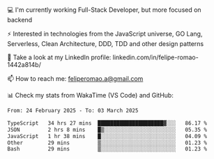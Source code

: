 💻 I'm currently working Full-Stack Developer, but more focused on backend

⚡ Interested in technologies from the JavaScript universe, GO Lang, Serverless, Clean Architecture, DDD, TDD and other design patterns

👥 Take a look at my LinkedIn profile: linkedin.com/in/felipe-romao-1442a814b/

📫 How to reach me: feliperomao.a@gmail.com

📊 Check my stats from WakaTime (VS Code) and GitHub:

<!--START_SECTION:waka-->

```txt
From: 24 February 2025 - To: 03 March 2025

TypeScript   34 hrs 27 mins  █████████████████████▓░░░   86.17 %
JSON         2 hrs 8 mins    █▒░░░░░░░░░░░░░░░░░░░░░░░   05.35 %
JavaScript   1 hr 38 mins    █░░░░░░░░░░░░░░░░░░░░░░░░   04.09 %
Other        29 mins         ▒░░░░░░░░░░░░░░░░░░░░░░░░   01.23 %
Bash         29 mins         ▒░░░░░░░░░░░░░░░░░░░░░░░░   01.23 %
```

<!--END_SECTION:waka-->
